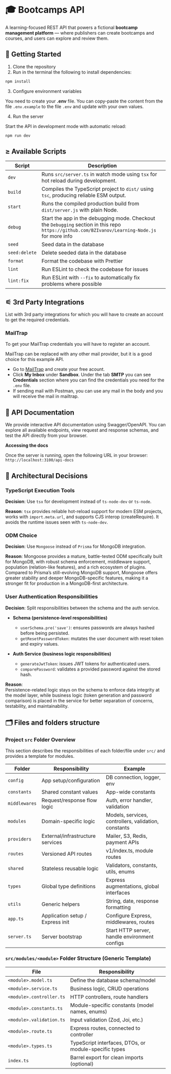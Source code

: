 # 🎓 Bootcamps API

A learning-focused REST API that powers a fictional **bootcamp management platform** — where publishers can create bootcamps and courses, and users can explore and review them.

## 🏁 Getting Started

1. Clone the repository
2. Run in the terminal the following to install dependencies:

```bash
npm install
```

3. Configure environment variables

You need to create your **.env** file. You can copy-paste the content from the file `.env.example` to the file `.env` and update with your own values.

4. Run the server

Start the API in development mode with automatic reload:

```bash
npm run dev
```

## ≥ Available Scripts

| Script        | Description                                                                                                                                     |
| ------------- | ----------------------------------------------------------------------------------------------------------------------------------------------- |
| `dev`         | Runs `src/server.ts` in watch mode using `tsx` for hot reload during development.                                                               |
| `build`       | Compiles the TypeScript project to `dist/` using `tsc`, producing reliable ESM output.                                                          |
| `start`       | Runs the compiled production build from `dist/server.js` with plain Node.                                                                       |
| `debug`       | Start the app in the debugging mode. Checkout the `Debugging` section in this repo `https://github.com/BZIvanov/Learning-Node.js` for more info |
| `seed`        | Seed data in the database                                                                                                                       |
| `seed:delete` | Delete seeded data in the database                                                                                                              |
| `format`      | Format the codebase with Prettier                                                                                                               |
| `lint`        | Run ESLint to check the codebase for issues                                                                                                     |
| `lint:fix`    | Run ESLint with `--fix` to automatically fix problems where possible                                                                            |

## ⚟ 3rd Party Integrations

List with 3rd party integrations for which you will have to create an account to get the required credentials.

### MailTrap

To get your MailTrap credentials you will have to register an account.

MailTrap can be replaced with any other mail provider, but it is a good choice for this example API.

- Go to [MailTrap](https://mailtrap.io/) and create your free acount.
- Click **My Inbox** under **Sandbox**. Under the tab **SMTP** you can see **Credentials** section where you can find the credentials you need for the `.env` file.
- If sending mail with Postman, you can use any mail in the body and you will receive the mail in mailtrap.

## 📃 API Documentation

We provide interactive API documentation using Swagger/OpenAPI. You can explore all available endpoints, view request and response schemas, and test the API directly from your browser.

**Accessing the docs**

Once the server is running, open the following URL in your browser: `http://localhost:3100/api-docs`

## 🧭 Architectural Decisions

### TypeScript Execution Tools

**Decision**: Use `tsx` for development instead of `ts-node-dev` or `ts-node`.

**Reason**: `tsx` provides reliable hot-reload support for modern ESM projects, works with `import.meta.url`, and supports CJS interop (createRequire). It avoids the runtime issues seen with `ts-node-dev`.

### ODM Choice

**Decision**: Use `Mongoose` instead of `Prisma` for MongoDB integration.

**Reason**:
Mongoose provides a mature, battle-tested ODM specifically built for MongoDB, with robust schema enforcement, middleware support, population (relation-like features), and a rich ecosystem of plugins. Compared to Prisma’s still-evolving MongoDB support, Mongoose offers greater stability and deeper MongoDB-specific features, making it a stronger fit for production in a MongoDB-first architecture.

### User Authentication Responsibilities

**Decision**: Split responsibilities between the schema and the auth service.

- **Schema (persistence-level responsibilities)**
  - `userSchema.pre('save')`: ensures passwords are always hashed before being persisted.
  - `getResetPasswordToken`: mutates the user document with reset token and expiry values.

- **Auth Service (business logic responsibilities)**
  - `generateJwtToken`: issues JWT tokens for authenticated users.
  - `comparePassword`: validates a provided password against the stored hash.

**Reason**:  
Persistence-related logic stays on the schema to enforce data integrity at the model layer, while business logic (token generation and password comparison) is placed in the service for better separation of concerns, testability, and maintainability.

## 🗂️ Files and folders structure

### Project `src` Folder Overview

This section describes the responsibilities of each folder/file under `src/` and provides a template for modules.

| Folder        | Responsibility                   | Example                                              |
| ------------- | -------------------------------- | ---------------------------------------------------- |
| `config`      | App setup/configuration          | DB connection, logger, env                           |
| `constants`   | Shared constant values           | App-wide constants                                   |
| `middlewares` | Request/response flow logic      | Auth, error handler, validation                      |
| `modules`     | Domain-specific logic            | Models, services, controllers, validation, constants |
| `providers`   | External/infrastructure services | Mailer, S3, Redis, payment APIs                      |
| `routes`      | Versioned API routes             | v1/index.ts, module routes                           |
| `shared`      | Stateless reusable logic         | Validators, constants, utils, enums                  |
| `types`       | Global type definitions          | Express augmentations, global interfaces             |
| `utils`       | Generic helpers                  | String, date, response formatting                    |
| `app.ts`      | Application setup / Express init | Configure Express, middlewares, routes               |
| `server.ts`   | Server bootstrap                 | Start HTTP server, handle environment configs        |

### `src/modules/<module>` Folder Structure (Generic Template)

| File                     | Responsibility                                        |
| ------------------------ | ----------------------------------------------------- |
| `<module>.model.ts`      | Define the database schema/model                      |
| `<module>.service.ts`    | Business logic, CRUD operations                       |
| `<module>.controller.ts` | HTTP controllers, route handlers                      |
| `<module>.constants.ts`  | Module-specific constants (model names, enums)        |
| `<module>.validation.ts` | Input validation (Zod, Joi, etc.)                     |
| `<module>.route.ts`      | Express routes, connected to controller               |
| `<module>.types.ts`      | TypeScript interfaces, DTOs, or module-specific types |
| `index.ts`               | Barrel export for clean imports (optional)            |

